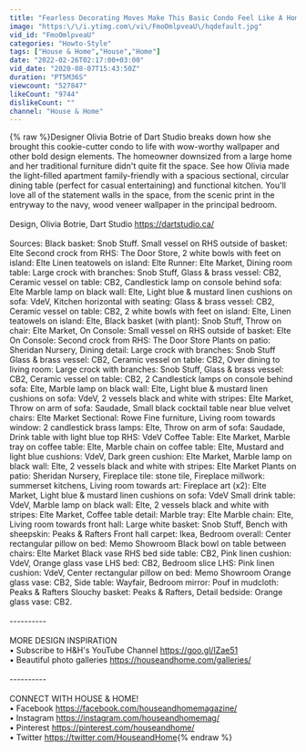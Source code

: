 ```yaml
---
title: "Fearless Decorating Moves Make This Basic Condo Feel Like A Home"
image: "https:\/\/i.ytimg.com\/vi\/FmoOmlpveaU\/hqdefault.jpg"
vid_id: "FmoOmlpveaU"
categories: "Howto-Style"
tags: ["House & Home","House","Home"]
date: "2022-02-26T02:17:00+03:00"
vid_date: "2020-08-07T15:43:50Z"
duration: "PT5M36S"
viewcount: "527847"
likeCount: "9744"
dislikeCount: ""
channel: "House & Home"
---
```

{% raw %}Designer Olivia Botrie of Dart Studio breaks down how she brought this cookie-cutter condo to life with wow-worthy wallpaper and other bold design elements. The homeowner downsized from a large home and her traditional furniture didn't quite fit the space. See how Olivia made the light-filled apartment family-friendly with a spacious sectional, circular dining table (perfect for casual entertaining) and functional kitchen. You'll love all of the statement walls in the space, from the scenic print in the entryway to the navy, wood veneer wallpaper in the principal bedroom.<br /><br />Design, Olivia Botrie, Dart Studio <a rel="nofollow" target="blank" href="https://dartstudio.ca/">https://dartstudio.ca/</a><br /><br />Sources: Black basket: Snob Stuff. Small vessel on RHS outside of basket: Elte Second crock from RHS: The Door Store, 2 white bowls with feet on island: Elte Linen teatowels on island: Elte Runner: Elte Market, Dining room table: Large crock with branches: Snob Stuff, Glass &amp; brass vessel: CB2, Ceramic vessel on table: CB2, Candlestick lamp on console behind sofa: Elte Marble lamp on black wall: Elte, Light blue &amp; mustard linen cushions on sofa: VdeV, Kitchen horizontal with seating: Glass &amp; brass vessel: CB2, Ceramic vessel on table: CB2, 2 white bowls with feet on island: Elte, Linen teatowels on island: Elte, Black basket (with plant): Snob Stuff, Throw on chair: Elte Market, On Console: Small vessel on RHS outside of basket: Elte On Console: Second crock from RHS: The Door Store Plants on patio: Sheridan Nursery, Dining detail: Large crock with branches: Snob Stuff Glass &amp; brass vessel: CB2, Ceramic vessel on table: CB2, Over dining to living room: Large crock with branches: Snob Stuff, Glass &amp; brass vessel: CB2, Ceramic vessel on table: CB2, 2 Candlestick lamps on console behind sofa: Elte, Marble lamp on black wall: Elte, Light blue &amp; mustard linen cushions on sofa: VdeV, 2 vessels black and white with stripes: Elte Market, Throw on arm of sofa: Saudade, Small black cocktail table near blue velvet chairs: Elte Market Sectional: Rowe Fine furniture, Living room towards window: 2 candlestick brass lamps: Elte, Throw on arm of sofa: Saudade, Drink table with light blue top RHS: VdeV Coffee Table: Elte Market, Marble tray on coffee table: Elte, Marble chain on coffee table: Elte, Mustard and light blue cushions: VdeV, Dark green cushion: Elte Market, Marble lamp on black wall: Elte, 2 vessels black and white with stripes: Elte Market Plants on patio: Sheridan Nursery, Fireplace tile: stone tile, Fireplace millwork: summerset kitchens, Living room towards art: Fireplace art (x2): Elte Market, Light blue &amp; mustard linen cushions on sofa: VdeV Small drink table: VdeV, Marble lamp on black wall: Elte, 2 vessels black and white with stripes: Elte Market, Coffee table detail: Marble tray: Elte Marble chain: Elte, Living room towards front hall: Large white basket: Snob Stuff, Bench with sheepskin: Peaks &amp; Rafters Front hall carpet: Ikea, Bedroom overall: Center rectangular pillow on bed: Memo Showroom Black bowl on table between chairs: Elte Market Black vase RHS bed side table: CB2, Pink linen cushion: VdeV, Orange glass vase LHS bed: CB2, Bedroom slice LHS: Pink linen cushion: VdeV, Center rectangular pillow on bed: Memo Showroom Orange glass vase: CB2, Side table: Wayfair, Bedroom mirror: Pouf in mudcloth: Peaks &amp; Rafters Slouchy basket: Peaks &amp; Rafters, Detail bedside: Orange glass vase: CB2.<br /><br />----------<br /><br />MORE DESIGN INSPIRATION<br />• Subscribe to H&amp;H's YouTube Channel <a rel="nofollow" target="blank" href="https://goo.gl/IZae51">https://goo.gl/IZae51</a><br />• Beautiful photo galleries <a rel="nofollow" target="blank" href="https://houseandhome.com/galleries/">https://houseandhome.com/galleries/</a><br /><br />----------<br /><br />CONNECT WITH HOUSE &amp; HOME!<br />• Facebook <a rel="nofollow" target="blank" href="https://facebook.com/houseandhomemagazine/">https://facebook.com/houseandhomemagazine/</a><br />• Instagram <a rel="nofollow" target="blank" href="https://instagram.com/houseandhomemag/">https://instagram.com/houseandhomemag/</a><br />• Pinterest <a rel="nofollow" target="blank" href="https://pinterest.com/houseandhome/">https://pinterest.com/houseandhome/</a><br />• Twitter <a rel="nofollow" target="blank" href="https://twitter.com/HouseandHome">https://twitter.com/HouseandHome</a>{% endraw %}
